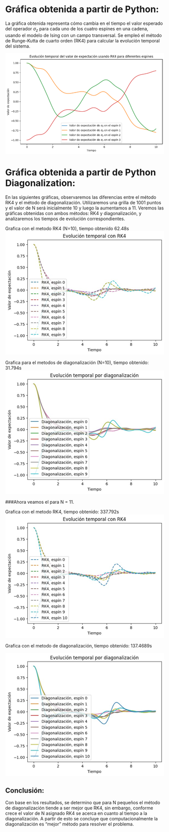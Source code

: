 # Gráfica obtenida a partir de Python:

La gráfica obtenida representa cómo cambia en el tiempo el valor esperado del operador $\sigma_{z}$ para cada uno de los cuatro espines en una cadena, usando el modelo de Ising con un campo transversal. Se empleó el método de Runge-Kutta de cuarto orden (RK4) para calcular la evolución temporal del sistema.

![](img/C1ramses.png)

# Gráfica obtenida a partir de Python Diagonalization:
En las siguientes gráficas, observaremos las diferencias entre el método RK4 y el método de diagonalización. Utilizaremos una grilla de 1001 puntos y el valor de N será inicialmente 10 y luego la aumentamos a 11.
Veremos las gráficas obtenidas con ambos métodos: RK4 y diagonalización, y analizaremos los tiempos de evolución correspondientes.

Grafica con el metodo RK4 (N=10), tiempo obtenido 62.48s 
![](img/10nrk4.png)

Grafica para el metodos de diagonalización (N=10), tiempo obtenido: 31.794s
![](img/10ndiag.png)

###Ahora veamos el para N = 11.

Grafica con el metodo RK4, tiempo obtenido: 337.792s 
![](img/11nrk4.png)

Grafica con el metodo de diagonalización, tiempo obtenido: 137.4689s

![](img/11ndiag.png)

## Conclusión:

Con base en los resultados, se determino que para N pequeños el método de diagonalización tiende a ser mejor que RK4, sin embargo, conforme crece el valor de N asignado RK4 se acerca en cuanto al tiempo a la diagonalización. A partir de esto se concluye que computacionalmente la diagonalización es  “mejor” método para resolver el problema.

